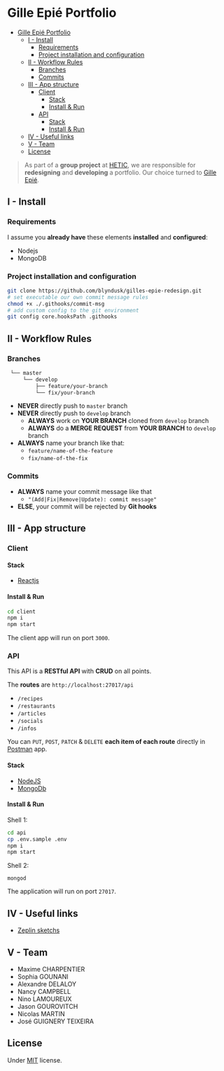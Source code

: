 # Gille Epié Portfolio

- [Gille Epié Portfolio](#gille-epi%c3%a9-portfolio)
  - [I - Install](#i---install)
    - [Requirements](#requirements)
    - [Project installation and configuration](#project-installation-and-configuration)
  - [II - Workflow Rules](#ii---workflow-rules)
    - [Branches](#branches)
    - [Commits](#commits)
  - [III - App structure](#iii---app-structure)
    - [Client](#client)
      - [Stack](#stack)
      - [Install & Run](#install--run)
    - [API](#api)
      - [Stack](#stack-1)
      - [Install & Run](#install--run-1)
  - [IV - Useful links](#iv---useful-links)
  - [V - Team](#v---team)
  - [License](#license)

> As part of a **group project** at [HETIC](https://hetic.net), we are responsible for **redesigning** and **developing** a portfolio. Our choice turned to [Gille Epié](http://www.gillesepie.com/).

## I - Install

### Requirements

I assume you **already have** these elements **installed** and **configured**:

- Nodejs
- MongoDB

### Project installation and configuration

```bash
git clone https://github.com/blyndusk/gilles-epie-redesign.git
# set executable our own commit message rules
chmod +x ./.githooks/commit-msg
# add custom config to the git environment
git config core.hooksPath .githooks

```

## II - Workflow Rules

### Branches

```bash
 └── master
     └── develop
         ├── feature/your-branch
         └── fix/your-branch
```

- **NEVER** directly push to `master` branch
- **NEVER** directly push to `develop` branch
  - **ALWAYS** work on **YOUR BRANCH** cloned from `develop` branch
  - **ALWAYS** do a **MERGE REQUEST** from **YOUR BRANCH** to `develop` branch
- **ALWAYS** name your branch like that:
  - `feature/name-of-the-feature`
  - `fix/name-of-the-fix`

### Commits

- **ALWAYS** name your commit message like that
  - `"(Add|Fix|Remove|Update): commit message"`
- **ELSE**, your commit will be rejected by **Git hooks**

## III - App structure

### Client

#### Stack

- [Reactjs](https://reactjs.org/)

#### Install & Run

```bash
cd client
npm i
npm start
```

The client app will run on port `3000`.

### API

This API is a **RESTful API** with **CRUD** on all points.

The **routes** are `http://localhost:27017/api`
- `/recipes`
- `/restaurants`
- `/articles`
- `/socials`
- `/infos`

You can `PUT`, `POST`, `PATCH` & `DELETE` **each item of each route** directly in [Postman](https://www.postman.com/) app.

#### Stack

- [NodeJS](https://nodejs.org/)
- [MongoDb](https://www.mongodb.com/)

#### Install & Run

Shell 1:

```bash
cd api
cp .env.sample .env
npm i
npm start
```

Shell 2:

```
mongod
```

The application will run on port `27017`.


## IV - Useful links

- [Zeplin sketchs](https://app.zeplin.io/project/5ea14eee2bc979ae50730436/dashboard)

## V - Team

- Maxime CHARPENTIER
- Sophia GOUNANI
- Alexandre DELALOY
- Nancy CAMPBELL
- Nino LAMOUREUX
- Jason GOUROVITCH
- Nicolas MARTIN
- José GUIGNERY TEIXEIRA

## License

Under [MIT](./LICENSE) license.
